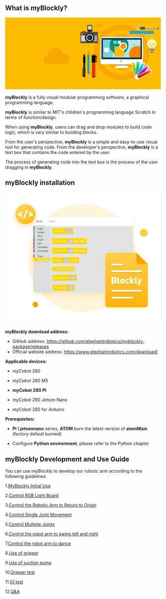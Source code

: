 ## What is myBlockly?

![](../../../../resource/3-FunctionsAndApplications/6.developmentGuide/myBlocklyAndUlFlow/myblockly界面.jpg)

**myBlockly** is a fully visual modular programming software, a graphical programming language.

**myBlockly** is similar to MIT's children's programming language Scratch in terms of function/design.

When using **myBlockly**, users can drag and drop modules to build code logic, which is very similar to building blocks.

From the user's perspective, **myBlockly** is a simple and easy-to-use visual tool for generating code. From the developer's perspective, **myBlockly** is a text box that contains the code entered by the user.

The process of generating code into the text box is the process of the user dragging in **myBlockly**.

## myBlockly installation
![](../../../../resource/3-FunctionsAndApplications/6.developmentGuide/myBlocklyAndUlFlow/myblockly下载.jpg)

**myBlockly download address:**

- GitHub address: https://github.com/elephantrobotics/myblockly-package/releases
- Official website address: https://www.elephantrobotics.com/download/

**Applicable devices:**

- myCobot 280

- myCobot 280 M5

- **myCobot 280 PI**

- myCobot 280 Jetson Nano

- myCobot 280 for Arduino

  

**Prerequisites:**

- **Pi \ jetsonnano** series, **ATOM** burn the latest version of **atomMain** (factory default burned)

- Configure **Python environment**, please refer to the Python chapter

## myBlockly Development and Use Guide

You can use myBlockly to develop our robotic arm according to the following guidelines

1.[MyBlockly Initial Use](5.1.1-myBlocklyFirstUse.md)

2.[Control RGB Light Board](5.1.2-ControlRGB.md)

3.[Control the Robotic Arm to Return to Origin](5.1.3-ControlRoboticArmBackZero.md)

4.[Control Single Joint Movement](5.1.4-ControlSingleJoint.md)

5.[Control Multiple Joints](5.1.5-ControlSinglesJoint.md)

6.[Control the robot arm to swing left and right](5.1.6-ControlRoboticSwingLeft&Right.md)

7.[Control the robot arm to dance](5.1.7-ControlRoboticArmDance.md)

8.[Use of gripper](5.1.8-GripperUse.md)

9.[Use of suction pump](5.1.9-PumpUse.md)

10.[Gripper test](5.13-gripperTest.md)

11.[IO test](5.14-ioTest.md)

12.[Q&A](5.1.10Q&A.md)